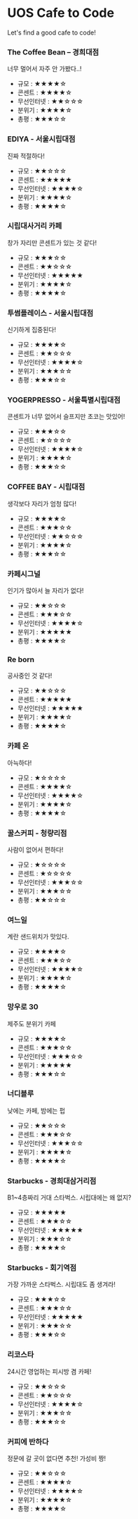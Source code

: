 # UOS Cafe to Code
Let's find a good cafe to code!

### The Coffee Bean – 경희대점

너무 멀어서 자주 안 가봤다..!

- 규모 : ★★★★☆
- 콘센트 : ★★★★☆
- 무선인터넷 : ★★☆☆☆
- 분위기 : ★★★★☆
- 총평 : ★★★☆☆



### EDIYA - 서울시립대점

진짜 적절하다!

- 규모 : ★★☆☆☆
- 콘센트 : ★★★★★
- 무선인터넷 : ★★★★☆
- 분위기 : ★★★★☆
- 총평 : ★★★★☆



### 시립대사거리 카페

창가 자리만 콘센트가 있는 것 같다!

- 규모 : ★★★☆☆
- 콘센트 : ★★☆☆☆
- 무선인터넷 : ★★★★★
- 분위기 : ★★★★☆
- 총평 : ★★★★☆



### 투썸플레이스 - 서울시립대점

신기하게 집중된다!

- 규모 : ★★★★☆
- 콘센트 : ★★☆☆☆
- 무선인터넷 : ★★★★☆
- 분위기 : ★★★☆☆
- 총평 : ★★★☆☆



### YOGERPRESSO - 서울특별시립대점

콘센트가 너무 없어서 슬프지만 초코는 맛있어!

- 규모 : ★★★☆☆
- 콘센트 : ★☆☆☆☆
- 무선인터넷 : ★★★★☆
- 분위기 : ★★★★☆
- 총평 : ★★★☆☆



### COFFEE BAY - 시립대점

생각보다 자리가 엄청 많다!

- 규모 : ★★★★☆
- 콘센트 : ★★★☆☆
- 무선인터넷 : ★★☆☆☆
- 분위기 : ★★★★☆
- 총평 : ★★★☆☆



### 카페시그널

인기가 많아서 늘 자리가 없다!

- 규모 : ★★☆☆☆
- 콘센트 : ★★★☆☆
- 무선인터넷 : ★★★★☆
- 분위기 : ★★★★★
- 총평 : ★★★★☆



### Re born

공사중인 것 같다!

- 규모 : ★★☆☆☆
- 콘센트 : ★★★★★
- 무선인터넷 : ★★★★★
- 분위기 : ★★★★☆
- 총평 : ★★★★☆



### 카페 온

아늑하다!

- 규모 : ★☆☆☆☆
- 콘센트 : ★★★★☆
- 무선인터넷 : ★★★★☆
- 분위기 : ★★★★☆
- 총평 : ★★★★☆



### 꿀스커피 - 청량리점

사람이 없어서 편하다!

- 규모 : ★☆☆☆☆
- 콘센트 : ★☆☆☆☆
- 무선인터넷 : ★★★☆☆
- 분위기 : ★★★☆☆
- 총평 : ★★☆☆☆



### 여느일

계란 샌드위치가 맛있다.

- 규모 : ★★★★☆
- 콘센트 : ★★★☆☆
- 무선인터넷 : ★★★★☆
- 분위기 : ★★★★☆
- 총평 : ★★★★☆



### 망우로 30

제주도 분위기 카페

- 규모 : ★★★★☆
- 콘센트 : ★★★☆☆
- 무선인터넷 : ★★★☆☆
- 분위기 : ★★★★★
- 총평 : ★★★☆☆



### 너디블루

낮에는 카페, 밤에는 펍

- 규모 : ★★☆☆☆
- 콘센트 : ★★★☆☆
- 무선인터넷 : ★★★☆☆
- 분위기 : ★★★★☆
- 총평 : ★★★★☆

### Starbucks - 경희대삼거리점

B1~4층짜리 거대 스타벅스. 시립대에는 왜 없지?

- 규모 : ★★★★★
- 콘센트 : ★★★☆☆
- 무선인터넷 : ★★★★★
- 분위기 : ★★★☆☆
- 총평 : ★★★★☆

### Starbucks - 회기역점

가장 가까운 스타벅스. 시립대도 좀 생겨라!

- 규모 : ★★★☆☆
- 콘센트 : ★★★☆☆
- 무선인터넷 : ★★★★★
- 분위기 : ★★★☆☆
- 총평 : ★★★☆☆

### 리코스타

24시간 영업하는 피시방 겸 카페! 

- 규모 : ★★☆☆☆
- 콘센트 : ★★☆☆☆
- 무선인터넷 : ★★★★☆
- 분위기 : ★★★☆☆
- 총평 : ★★★☆☆

### 커피에 반하다

정문에 갈 곳이 없다면 추천! 가성비 짱!

- 규모 : ★★☆☆☆
- 콘센트 : ★★★★☆
- 무선인터넷 : ★★★★☆
- 분위기 : ★★★★☆
- 총평 : ★★★★☆
